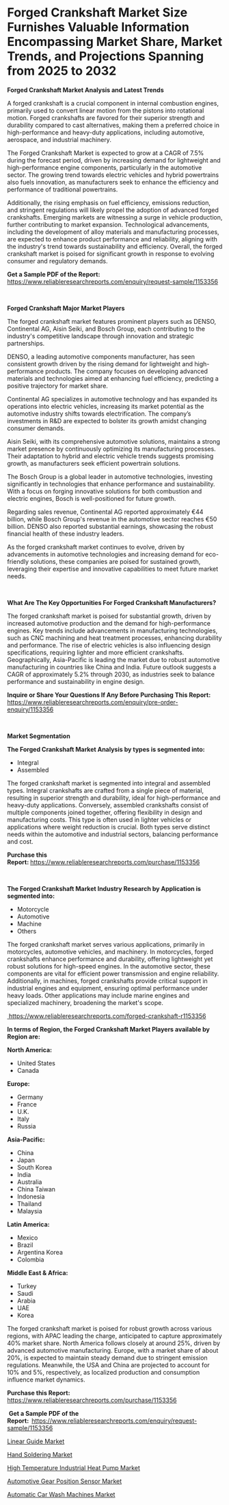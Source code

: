 <p><h1>Forged Crankshaft Market Size Furnishes Valuable Information Encompassing Market Share, Market Trends, and Projections Spanning from 2025 to 2032</h1></p><p><strong>Forged Crankshaft Market Analysis and Latest Trends</strong></p>
<p><p>A forged crankshaft is a crucial component in internal combustion engines, primarily used to convert linear motion from the pistons into rotational motion. Forged crankshafts are favored for their superior strength and durability compared to cast alternatives, making them a preferred choice in high-performance and heavy-duty applications, including automotive, aerospace, and industrial machinery.</p><p>The Forged Crankshaft Market is expected to grow at a CAGR of 7.5% during the forecast period, driven by increasing demand for lightweight and high-performance engine components, particularly in the automotive sector. The growing trend towards electric vehicles and hybrid powertrains also fuels innovation, as manufacturers seek to enhance the efficiency and performance of traditional powertrains.</p><p>Additionally, the rising emphasis on fuel efficiency, emissions reduction, and stringent regulations will likely propel the adoption of advanced forged crankshafts. Emerging markets are witnessing a surge in vehicle production, further contributing to market expansion. Technological advancements, including the development of alloy materials and manufacturing processes, are expected to enhance product performance and reliability, aligning with the industry's trend towards sustainability and efficiency. Overall, the forged crankshaft market is poised for significant growth in response to evolving consumer and regulatory demands.</p></p>
<p><strong>Get a Sample PDF of the Report:&nbsp;</strong> <a href="https://www.reliableresearchreports.com/enquiry/request-sample/1153356?utm_campaign=116&utm_medium=2&utm_source=Github&utm_content=ia&utm_term=10042025&utm_id=forged-crankshaft">https://www.reliableresearchreports.com/enquiry/request-sample/1153356</a></p>
<p>&nbsp;</p>
<p><strong>Forged Crankshaft Major Market Players</strong></p>
<p><p>The forged crankshaft market features prominent players such as DENSO, Continental AG, Aisin Seiki, and Bosch Group, each contributing to the industry's competitive landscape through innovation and strategic partnerships. </p><p>DENSO, a leading automotive components manufacturer, has seen consistent growth driven by the rising demand for lightweight and high-performance products. The company focuses on developing advanced materials and technologies aimed at enhancing fuel efficiency, predicting a positive trajectory for market share.</p><p>Continental AG specializes in automotive technology and has expanded its operations into electric vehicles, increasing its market potential as the automotive industry shifts towards electrification. The company’s investments in R&D are expected to bolster its growth amidst changing consumer demands.</p><p>Aisin Seiki, with its comprehensive automotive solutions, maintains a strong market presence by continuously optimizing its manufacturing processes. Their adaptation to hybrid and electric vehicle trends suggests promising growth, as manufacturers seek efficient powertrain solutions.</p><p>The Bosch Group is a global leader in automotive technologies, investing significantly in technologies that enhance performance and sustainability. With a focus on forging innovative solutions for both combustion and electric engines, Bosch is well-positioned for future growth.</p><p>Regarding sales revenue, Continental AG reported approximately €44 billion, while Bosch Group's revenue in the automotive sector reaches €50 billion. DENSO also reported substantial earnings, showcasing the robust financial health of these industry leaders. </p><p>As the forged crankshaft market continues to evolve, driven by advancements in automotive technologies and increasing demand for eco-friendly solutions, these companies are poised for sustained growth, leveraging their expertise and innovative capabilities to meet future market needs.</p></p>
<p>&nbsp;</p>
<p><strong>What Are The Key Opportunities For Forged Crankshaft Manufacturers?</strong></p>
<p><p>The forged crankshaft market is poised for substantial growth, driven by increased automotive production and the demand for high-performance engines. Key trends include advancements in manufacturing technologies, such as CNC machining and heat treatment processes, enhancing durability and performance. The rise of electric vehicles is also influencing design specifications, requiring lighter and more efficient crankshafts. Geographically, Asia-Pacific is leading the market due to robust automotive manufacturing in countries like China and India. Future outlook suggests a CAGR of approximately 5.2% through 2030, as industries seek to balance performance and sustainability in engine design.</p></p>
<p><strong>Inquire or Share Your Questions If Any Before Purchasing This Report:</strong> <a href="https://www.reliableresearchreports.com/enquiry/pre-order-enquiry/1153356?utm_campaign=116&utm_medium=2&utm_source=Github&utm_content=ia&utm_term=10042025&utm_id=forged-crankshaft">https://www.reliableresearchreports.com/enquiry/pre-order-enquiry/1153356</a></p>
<p>&nbsp;</p>
<p><strong>Market Segmentation</strong></p>
<p><strong>The Forged Crankshaft Market Analysis by types is segmented into:</strong></p>
<p><ul><li>Integral</li><li>Assembled</li></ul></p>
<p><p>The forged crankshaft market is segmented into integral and assembled types. Integral crankshafts are crafted from a single piece of material, resulting in superior strength and durability, ideal for high-performance and heavy-duty applications. Conversely, assembled crankshafts consist of multiple components joined together, offering flexibility in design and manufacturing costs. This type is often used in lighter vehicles or applications where weight reduction is crucial. Both types serve distinct needs within the automotive and industrial sectors, balancing performance and cost.</p></p>
<p><strong>Purchase this Report:&nbsp;</strong><a href="https://www.reliableresearchreports.com/purchase/1153356?utm_campaign=116&utm_medium=2&utm_source=Github&utm_content=ia&utm_term=10042025&utm_id=forged-crankshaft">https://www.reliableresearchreports.com/purchase/1153356</a></p>
<p>&nbsp;</p>
<p><strong>The Forged Crankshaft Market Industry Research by Application is segmented into:</strong></p>
<p><ul><li>Motorcycle</li><li>Automotive</li><li>Machine</li><li>Others</li></ul></p>
<p><p>The forged crankshaft market serves various applications, primarily in motorcycles, automotive vehicles, and machinery. In motorcycles, forged crankshafts enhance performance and durability, offering lightweight yet robust solutions for high-speed engines. In the automotive sector, these components are vital for efficient power transmission and engine reliability. Additionally, in machines, forged crankshafts provide critical support in industrial engines and equipment, ensuring optimal performance under heavy loads. Other applications may include marine engines and specialized machinery, broadening the market's scope.</p></p>
<p><a href="https://www.reliableresearchreports.com/forged-crankshaft-r1153356?utm_campaign=116&utm_medium=2&utm_source=Github&utm_content=ia&utm_term=10042025&utm_id=forged-crankshaft">&nbsp;https://www.reliableresearchreports.com/forged-crankshaft-r1153356</a></p>
<p><strong>In terms of Region, the Forged Crankshaft Market Players available by Region are:</strong></p>
<p>
    <p> <strong> North America: </strong>
        <ul>
            <li>United States</li>
            <li>Canada</li>
        </ul>
        </p> 
    <p> <strong> Europe: </strong>
        <ul>
            <li>Germany</li>
            <li>France</li>
            <li>U.K.</li>
            <li>Italy</li>
            <li>Russia</li>
        </ul>
        </p> 
    <p> <strong> Asia-Pacific: </strong>
        <ul>
            <li>China</li>
            <li>Japan</li>
            <li>South Korea</li>
            <li>India</li>
            <li>Australia</li>
            <li>China Taiwan</li>
            <li>Indonesia</li>
            <li>Thailand</li>
            <li>Malaysia</li>
        </ul>
        </p> 
    <p> <strong> Latin America: </strong>
        <ul>
            <li>Mexico</li>
            <li>Brazil</li>
            <li>Argentina Korea</li>
            <li>Colombia</li>
        </ul>
        </p> 
    <p> <strong> Middle East & Africa: </strong>
        <ul>
            <li>Turkey</li>
            <li>Saudi</li>
            <li>Arabia</li>
            <li>UAE</li>
            <li>Korea</li>
        </ul>
    </p>
    </p>
<p><p>The forged crankshaft market is poised for robust growth across various regions, with APAC leading the charge, anticipated to capture approximately 40% market share. North America follows closely at around 25%, driven by advanced automotive manufacturing. Europe, with a market share of about 20%, is expected to maintain steady demand due to stringent emission regulations. Meanwhile, the USA and China are projected to account for 10% and 5%, respectively, as localized production and consumption influence market dynamics.</p></p>
<p><strong>Purchase this Report: </strong><a href="https://www.reliableresearchreports.com/purchase/1153356?utm_campaign=116&utm_medium=2&utm_source=Github&utm_content=ia&utm_term=10042025&utm_id=forged-crankshaft">https://www.reliableresearchreports.com/purchase/1153356</a></p>
<p>&nbsp;<strong>Get a Sample PDF of the Report:&nbsp;&nbsp;</strong><a href="https://www.reliableresearchreports.com/enquiry/request-sample/1153356?utm_campaign=116&utm_medium=2&utm_source=Github&utm_content=ia&utm_term=10042025&utm_id=forged-crankshaft">https://www.reliableresearchreports.com/enquiry/request-sample/1153356</a></p>
<p><strong></strong></p>
<p><p><a href="https://github.com/comasnickie/Market-Research-Report-List-1/blob/main/linear-guide-market.md?utm_campaign=116&utm_medium=2&utm_source=Github&utm_content=ia&utm_term=10042025&utm_id=forged-crankshaft">Linear Guide Market</a></p><p><a href="https://github.com/mcfred89/Market-Research-Report-List-1/blob/main/hand-soldering-market.md?utm_campaign=116&utm_medium=2&utm_source=Github&utm_content=ia&utm_term=10042025&utm_id=forged-crankshaft">Hand Soldering Market</a></p><p><a href="https://github.com/wileonie19657/Market-Research-Report-List-1/blob/main/high-temperature-industrial-heat-pump-market.md?utm_campaign=116&utm_medium=2&utm_source=Github&utm_content=ia&utm_term=10042025&utm_id=forged-crankshaft">High Temperature Industrial Heat Pump Market</a></p><p><a href="https://github.com/tashiafun920/Market-Research-Report-List-1/blob/main/automotive-gear-position-sensor-market.md?utm_campaign=116&utm_medium=2&utm_source=Github&utm_content=ia&utm_term=10042025&utm_id=forged-crankshaft">Automotive Gear Position Sensor Market</a></p><p><a href="https://github.com/toldenargelia86/Market-Research-Report-List-1/blob/main/automatic-car-wash-machines-market.md?utm_campaign=116&utm_medium=2&utm_source=Github&utm_content=ia&utm_term=10042025&utm_id=forged-crankshaft">Automatic Car Wash Machines Market</a></p></p>